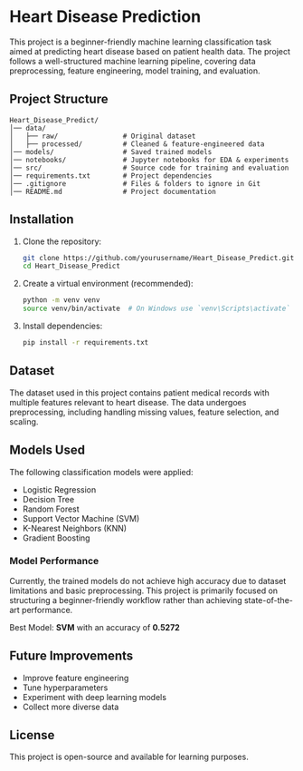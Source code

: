 # Heart Disease Prediction

This project is a beginner-friendly machine learning classification task aimed at predicting heart disease based on patient health data. The project follows a well-structured machine learning pipeline, covering data preprocessing, feature engineering, model training, and evaluation.

## Project Structure
```
Heart_Disease_Predict/
│── data/
│   ├── raw/                # Original dataset
│   ├── processed/          # Cleaned & feature-engineered data
│── models/                 # Saved trained models
│── notebooks/              # Jupyter notebooks for EDA & experiments
│── src/                    # Source code for training and evaluation
│── requirements.txt        # Project dependencies
│── .gitignore              # Files & folders to ignore in Git
│── README.md               # Project documentation
```

## Installation
1. Clone the repository:
   ```bash
   git clone https://github.com/yourusername/Heart_Disease_Predict.git
   cd Heart_Disease_Predict
   ```
2. Create a virtual environment (recommended):
   ```bash
   python -m venv venv
   source venv/bin/activate  # On Windows use `venv\Scripts\activate`
   ```
3. Install dependencies:
   ```bash
   pip install -r requirements.txt
   ```

## Dataset
The dataset used in this project contains patient medical records with multiple features relevant to heart disease. The data undergoes preprocessing, including handling missing values, feature selection, and scaling.

## Models Used
The following classification models were applied:
- Logistic Regression
- Decision Tree
- Random Forest
- Support Vector Machine (SVM)
- K-Nearest Neighbors (KNN)
- Gradient Boosting

### Model Performance
Currently, the trained models do not achieve high accuracy due to dataset limitations and basic preprocessing. This project is primarily focused on structuring a beginner-friendly workflow rather than achieving state-of-the-art performance.

Best Model: **SVM** with an accuracy of **0.5272**

## Future Improvements
- Improve feature engineering
- Tune hyperparameters
- Experiment with deep learning models
- Collect more diverse data

## License
This project is open-source and available for learning purposes.
